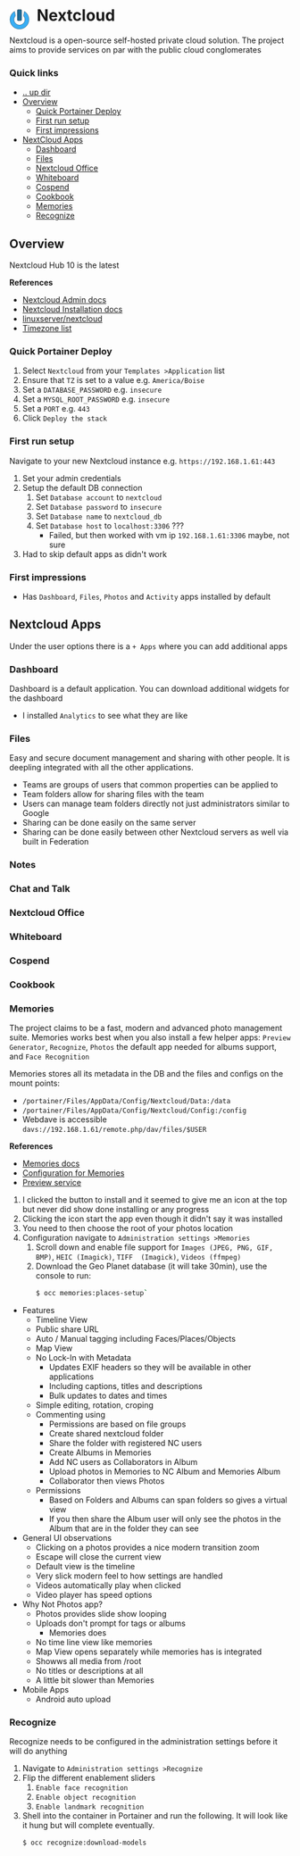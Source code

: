 # Nextcloud <img style="margin: 6px 13px 0px 0px" align="left" src="../../../data/images/logo_36x36.png" />

Nextcloud is a open-source self-hosted private cloud solution. The project aims to provide services 
on par with the public cloud conglomerates

### Quick links
* [.. up dir](../README.md)
* [Overview](#overview)
  * [Quick Portainer Deploy](#quick-portainer-deploy)
  * [First run setup](#first-run-setup)
  * [First impressions](#first-impressions)
* [NextCloud Apps](#nextcloud-apps)
  * [Dashboard](#dashboard)
  * [Files](#files)
  * [Nextcloud Office](#nextcloud-office)
  * [Whiteboard](#whiteboard)
  * [Cospend](#cospend)
  * [Cookbook](#cookbook)
  * [Memories](#memories)
  * [Recognize](#recognize)

## Overview
Nextcloud Hub 10 is the latest

**References**
* [Nextcloud Admin docs](https://docs.nextcloud.com/server/latest/admin_manual/)
* [Nextcloud Installation docs](https://docs.nextcloud.com/server/latest/admin_manual/installation/index.html)
* [linuxserver/nextcloud](https://docs.linuxserver.io/images/docker-nextcloud/)
* [Timezone list](https://en.wikipedia.org/wiki/List_of_tz_database_time_zones)

### Quick Portainer Deploy
1. Select `Nextcloud` from your `Templates >Application` list
2. Ensure that `TZ` is set to a value e.g. `America/Boise`
3. Set a `DATABASE_PASSWORD` e.g. `insecure`
4. Set a `MYSQL_ROOT_PASSWORD` e.g. `insecure`
5. Set a `PORT` e.g. `443`
6. Click `Deploy the stack`

### First run setup
Navigate to your new Nextcloud instance e.g. `https://192.168.1.61:443`

1. Set your admin credentials
2. Setup the default DB connection
   1. Set `Database account` to `nextcloud`
   2. Set `Database password` to `insecure`
   3. Set `Database name` to `nextcloud_db`
   4. Set `Database host` to `localhost:3306` ???
      * Failed, but then worked with vm ip `192.168.1.61:3306` maybe, not sure
3. Had to skip default apps as didn't work

### First impressions
* Has `Dashboard`, `Files`, `Photos` and `Activity` apps installed by default

## Nextcloud Apps
Under the user options there is a `+ Apps` where you can add additional apps

### Dashboard
Dashboard is a default application. You can download additional widgets for the dashboard
* I installed `Analytics` to see what they are like

### Files
Easy and secure document management and sharing with other people. It is deepling integrated with all 
the other applications.

* Teams are groups of users that common properties can be applied to
* Team folders allow for sharing files with the team
* Users can manage team folders directly not just administrators similar to Google
* Sharing can be done easily on the same server
* Sharing can be done easily between other Nextcloud servers as well via built in Federation

### Notes

### Chat and Talk

### Nextcloud Office

### Whiteboard

### Cospend

### Cookbook

### Memories
The project claims to be a fast, modern and advanced photo management suite. Memories works best when 
you also install a few helper apps: `Preview Generator`, `Recognize`, `Photos` the default app needed 
for albums support, and `Face Recognition`

Memories stores all its metadata in the DB and the files and configs on the mount points:
* `/portainer/Files/AppData/Config/Nextcloud/Data:/data`
* `/portainer/Files/AppData/Config/Nextcloud/Config:/config`
* Webdave is accessible `davs://192.168.1.61/remote.php/dav/files/$USER`

**References**
* [Memories docs](https://memories.gallery/install/)
* [Configuration for Memories](https://memories.gallery/config/)
* [Preview service](https://docs.nextcloud.com/server/latest/admin_manual/installation/server_tuning.html#previews)

1. I clicked the button to install and it seemed to give me an icon at the top but never did show 
   done installing or any progress
2. Clicking the icon start the app even though it didn't say it was installed
3. You need to then choose the root of your photos location
4. Configuration navigate to `Administration settings >Memories`
   1. Scroll down and enable file support for `Images (JPEG, PNG, GIF, BMP)`, `HEIC (Imagick)`, `TIFF 
      (Imagick)`, `Videos (ffmpeg)`
   2. Download the Geo Planet database (it will take 30min), use the console to run:
      ```bash
      $ occ memories:places-setup`
      ```

* Features
  * Timeline View
  * Public share URL
  * Auto / Manual tagging including Faces/Places/Objects
  * Map View
  * No Lock-In with Metadata
    * Updates EXIF headers so they will be available in other applications
    * Including captions, titles and descriptions
    * Bulk updates to dates and times
  * Simple editing, rotation, croping
  * Commenting using
    * Permissions are based on file groups
    * Create shared nextcloud folder
    * Share the folder with registered NC users
    * Create Albums in Memories
    * Add NC users as Collaborators in Album
    * Upload photos in Memories to NC Album and Memories Album
    * Collaborator then views Photos
  * Permissions
    * Based on Folders and Albums can span folders so gives a virtual view
    * If you then share the Album user will only see the photos in the Album that are in the folder they can see
* General UI observations
  * Clicking on a photos provides a nice modern transition zoom
  * Escape will close the current view
  * Default view is the timeline
  * Very slick modern feel to how settings are handled
  * Videos automatically play when clicked
  * Video player has speed options
* Why Not Photos app?
  * Photos provides slide show looping
  * Uploads don't prompt for tags or albums
    * Memories does
  * No time line view like memories
  * Map View opens separately while memories has is integrated
  * Showws all media from /root
  * No titles or descriptions at all
  * A little bit slower than Memories
* Mobile Apps
  * Android auto upload

### Recognize
Recognize needs to be configured in the administration settings before it will do anything

1. Navigate to `Administration settings >Recognize`
2. Flip the different enablement sliders
   1. `Enable face recognition`
   2. `Enable object recognition`
   3. `Enable landmark recognition`
3. Shell into the container in Portainer and run the following. It will look like it hung but will 
   complete eventually.
   ```bash
   $ occ recognize:download-models
   ```
